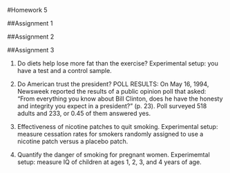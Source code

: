 #Homework 5

##Assignment 1

##Assignment 2

##Assignment 3

1. Do diets help lose more fat than the exercise? Experimental setup: you have a test and a control sample.

2. Do American trust the president? POLL RESULTS: On May 16, 1994, Newsweek reported the results of a public opinion poll that asked: “From everything you know about Bill Clinton, does he have the honesty and integrity you expect in a president?” (p. 23). Poll surveyed 518 adults and 233, or 0.45 of them answered yes.

3. Effectiveness of nicotine patches to quit smoking. Experimental setup: measure cessation rates for smokers randomly assigned to use a nicotine patch versus a placebo patch.

4. Quantify the danger of smoking for pregnant women. Experimemtal setup: measure IQ of children at ages 1, 2, 3, and 4 years of age.
